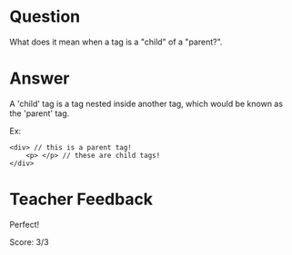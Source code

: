 # Question

What does it mean when a tag is a "child" of a "parent?".

# Answer

A 'child' tag is a tag nested inside another tag, which would be known as the 'parent' tag.

Ex:

```
<div> // this is a parent tag!
    <p> </p> // these are child tags!
</div>
```

# Teacher Feedback

Perfect!

Score: 3/3